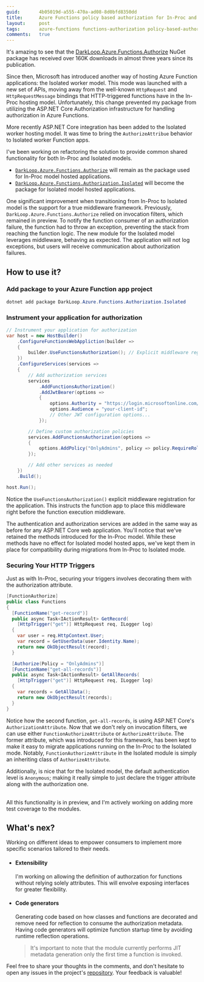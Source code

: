 ```yaml
---
guid:       4b05019d-a555-470a-ad08-8d0bfd8350dd
title:      Azure Functions policy based authorization for In-Proc and Isolated modes
layout:     post
tags:       azure-functions functions-authorization policy-based-authorization authorize-attribute isolated-functions inproc-functions
comments:   true
---
```


It's amazing to see that the [DarkLoop.Azure.Functions.Authorize](https://nuget.org/packages/DarkLoop.Azure.Functions.Authorze) NuGet package has received over 160K downloads in almost three years since its publication.

Since then, Microsoft has introduced another way of hosting Azure Function applications: the Isolated worker model. This mode was launched with a new set of APIs, moving away from the well-known `HttpRequest` and `HttpRequestMessage` bindings that HTTP-triggered functions have in the In-Proc hosting model. Unfortunately, this change prevented my package from utilizing the ASP.NET Core Authorization infrastructure for handling authorization in Azure Functions.

More recently ASP.NET Core integration has been added to the Isolated worker hosting model. It was time to bring the `AuthorizeAttribue` behavior to Isolated worker Function apps.

I've been working on refactoring the solution to provide common shared functionality for both In-Proc and Isolated models.

- [`DarkLoop.Azure.Functions.Authorize`](https://nuget.org/packages/DarkLoop.Azure.Functions.Authorze) will remain as the package used for In-Proc model hosted applications.
- [`DarkLoop.Azure.Functions.Authorization.Isolated`](https://nuget.org/packages/DarkLoop.Azure.Functions.Authorzation.Isolated) will become the package for Isolated model hosted applications.

One significant improvement when transitioning from In-Proc to Isolated model is the support for a true middleware framework. Previously, `DarkLoop.Azure.Functions.Authorize` relied on invocation filters, which remained in preview. To notify the function consumer of an authorization failure, the function had to throw an exception, preventing the stack from reaching the function logic. The new module for the Isolated model leverages middleware, behaving as expected. The application will not log exceptions, but users will receive communication about authorization failures.

## How to use it?

### Add package to your Azure Function app project
```powershell
dotnet add package DarkLoop.Azure.Functions.Authorization.Isolated
```

### Instrument your application for authorization
```csharp
// Instrument your application for authorization
var host = new HostBuilder()
    .ConfigureFunctionsWebAppliction(builder =>
    {
        builder.UseFunctionsAuthorization(); // Explicit middleware registration
    })
    .ConfigureServices(services =>
    {
        // Add authorization services
        services
            .AddFunctionsAuthorization()
            .AddJwtBearer(options =>
            {
                options.Authority = "https://login.microsoftonline.com/your-tenant-id";
                options.Audience = "your-client-id";
                // Other JWT configuration options...
            });

        // Define custom authorization policies
        services.AddFunctionsAuthorization(options =>
        {
            options.AddPolicy("OnlyAdmins", policy => policy.RequireRole("Admin"));
        });

        // Add other services as needed
    })
    .Build();

host.Run();
```
Notice the `UseFunctionsAuthorization()` explicit middleware registration for the application. This instructs the function app to place this middleware right before the function execution middleware.

The authentication and authorization services are added in the same way as before for any ASP.NET Core web application. You'll notice that we've retained the methods introduced for the In-Proc model. While these methods have no effect for Isolated model hosted apps, we've kept them in place for compatibility during migrations from In-Proc to Isolated mode.

### Securing Your HTTP Triggers
Just as with In-Proc, securing your triggers involves decorating them with the authorization attribute.

```csharp
[FunctionAuthorize]
public class Functions
{
  [FunctionName("get-record")]
  public async Task<IActionResult> GetRecord(
    [HttpTrigger("get")] HttpRequest req, ILogger log)
  {
    var user = req.HttpContext.User;
    var record = GetUserData(user.Identity.Name);
    return new OkObjectResult(record);
  }

  [Authorize(Policy = "OnlyAdmins")]
  [FunctionName("get-all-records")]
  public async Task<IActionResult> GetAllRecords(
    [HttpTrigger("get")] HttpRequest req, ILogger log)
  {
    var records = GetAllData();
    return new OkObjectResult(records);
  }
}
```
Notice how the second function, `get-all-records`, is using ASP.NET Core's `AuthorizationAttribute`. Now that we don't rely on invocation filters, we can use either `FunctionAuthorizeAttribute` or `AuthorizeAttribute`. The former attribute, which was introduced for this framework, has been kept to make it easy to migrate applications running on the In-Proc to the Isolated mode. Notably, `FunctionAuthorizeAttribute` in the Isolated module is simply an inheriting class of `AuthorizeAttribute`.

Additionally, is nice that for the Isolated model, the default authentication level is `Anonymous`; making it really simple to just declare the trigger attribute along with the authorization one.

<br/>
All this functionality is in preview, and I'm actively working on adding more test coverage to the modules.

## What's nex?
Working on different ideas to empower consumers to implement more specific scenarios tailored to their needs.

- #### Extensibility
  I'm working on allowing the definition of authorzation for functions without relying solely attributes. This will envolve exposing interfaces for greater flexibility.

- #### Code generators
  Generating code based on how classes and functions are decorated and remove need for reflection to consume the authorization metadata. Having code generators will optimize function startup time by avoiding runtime reflection operations.
  > It's important to note that the module currently performs JIT metadata generation only the first time a function is invoked.

Feel free to share your thoughts in the comments, and don't hesitate to open any issues in the project's [repository](https://github.com/dark-loop/functions-authorize). Your feedback is valuable!